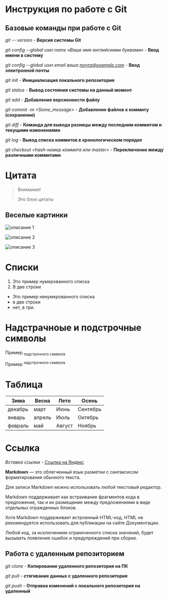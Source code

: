 # Инструкция по работе с Git

## Базовые команды при работе с Git

*git -- version* - **Версия системы Git**

*git config --global user.name «Ваше имя английскими буквами»* - **Ввод имени в систему**

*git config --global user.email ваша почта@example.com* - **Ввод электронной почты**

*git init* - **Инициализация локального репозитория**

*git status* - **Вывод состояния системы на данный момент**

*git add* - **Добавление версионности файлу**

*git commit -m <Some_message>* - **Добавление файлов к коммиту (сохранение)**

*git diff* - **Команда для вывода разницы между последним коммитом и текущими изменениями**

*git log* - **Вывод списка коммитов в хронологическом порядке**

*git checkout <hash-номер коммита или master>* - **Переключение между различными коммитами**

# Цитата

> Внимание!
> 
> Это блок цитаты

## Веселые картинки

![описание 1](../seminar/img/1.png)

![описание 2](../seminar/img/2.jpg)

![описание 3](../seminar/img/3.jpg)

# Списки

1. Это пример нумерованного списка
2. В две строки

- Это пример ненумерованного списка
- в две строки
- нет, в три.

# Надстрачноые и подстрочные символы

Пример <sub>подстрочного символа</sub>

Пример <sup>надстрочного символа</sup>

# Таблица

|Зима      |Весна      |Лето        |Осень        |
|----------|-----------|------------|-------------|
|декабрь   |март       |Июнь        |Сентябрь     |
|январь    |апрель     |Июль        |Октябрь      |
|февраль   |май        |Август      |Ноябрь       |

# Ссылка

*Вставка ссылки* - [Ссылка на Яндекс](https://yandex.ru)

**Markdown** — это облегченный язык разметки с синтаксисом форматирования обычного текста.

Для записи Markdown можно использовать любой текстовый редактор.

Markdown поддерживает как встраивание фрагментов кода в предложение, так и их размещение между предложениями в виде отдельных огражденных блоков.

Хотя Markdown поддерживает встроенный HTML-код, HTML не рекомендуется использовать для публикации на сайте Документации.

Любой код, за исключением ограниченного списка значений, будет вызывать появление ошибок и предупреждений при сборке.

## Работа с удаленным репозиторием

*git clone <link>* - **Копирование удаленного репозитория на ПК**

*git pull* - **стягивание данных с удаленного репозитория**

*git push* - **Отправка изменений с локального репозитория на удаленный**